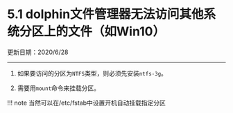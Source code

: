 # 5.1 dolphin文件管理器无法访问其他系统分区上的文件（如Win10）

更新日期：2020/6/28

---------------------------

1. 如果要访问的分区为`NTFS`类型，则必须先安装`ntfs-3g`。

2. 需要用`mount`命令来挂载分区。

!!! note
    当然可以在/etc/fstab中设置开机自动挂载指定分区
